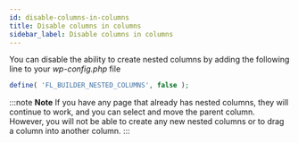 ```yaml
---
id: disable-columns-in-columns
title: Disable columns in columns
sidebar_label: Disable columns in columns
---
```


You can disable the ability to create nested columns by adding the following
line to your *wp-config.php* file

```php
define( 'FL_BUILDER_NESTED_COLUMNS', false );
```    

:::note **Note**
If you have any page that already has nested columns, they will
continue to work, and you can select and move the parent column. However, you
will not be able to create any new nested columns or to drag a column into
another column.
:::
